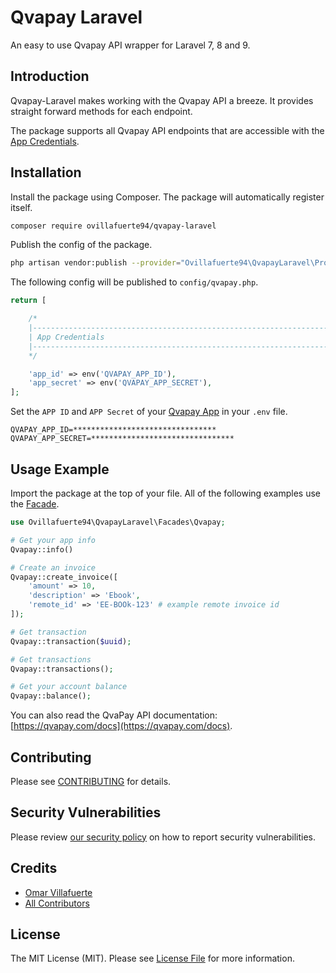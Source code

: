 # Qvapay Laravel
An easy to use Qvapay API wrapper for Laravel 7, 8 and 9.

## Introduction
Qvapay-Laravel makes working with the Qvapay API a breeze. It provides straight forward methods for each endpoint.

The package supports all Qvapay API endpoints that are accessible with the [App Credentials](https://qvapay.com/apps/create).

## Installation
Install the package using Composer. The package will automatically register itself.

```bash
composer require ovillafuerte94/qvapay-laravel
```

Publish the config of the package.

```bash
php artisan vendor:publish --provider="Ovillafuerte94\QvapayLaravel\Providers\Qvapay"
```

The following config will be published to `config/qvapay.php`.

```php
return [

    /*
    |--------------------------------------------------------------------------
    | App Credentials
    |--------------------------------------------------------------------------
    */

    'app_id' => env('QVAPAY_APP_ID'),
    'app_secret' => env('QVAPAY_APP_SECRET'),
];
```

Set the `APP ID` and `APP Secret` of your [Qvapay App](https://qvapay.com/apps) in your `.env` file.

```env
QVAPAY_APP_ID=********************************
QVAPAY_APP_SECRET=********************************
```

## Usage Example
Import the package at the top of your file. All of the following examples use the [Facade](https://laravel.com/docs/master/facades).

```php
use Ovillafuerte94\QvapayLaravel\Facades\Qvapay;

# Get your app info
Qvapay::info()

# Create an invoice
Qvapay::create_invoice([
    'amount' => 10,
    'description' => 'Ebook',
    'remote_id' => 'EE-BOOk-123' # example remote invoice id
]);

# Get transaction
Qvapay::transaction($uuid);

# Get transactions
Qvapay::transactions();

# Get your account balance
Qvapay::balance();
```

You can also read the QvaPay API documentation: [https://qvapay.com/docs](https://qvapay.com/docs).

## Contributing

Please see [CONTRIBUTING](.github/CONTRIBUTING.md) for details.

## Security Vulnerabilities

Please review [our security policy](../../security/policy) on how to report security vulnerabilities.

## Credits

- [Omar Villafuerte](https://github.com/ovillafuerte94)
- [All Contributors](../../contributors)

## License

The MIT License (MIT). Please see [License File](LICENSE.md) for more information.
